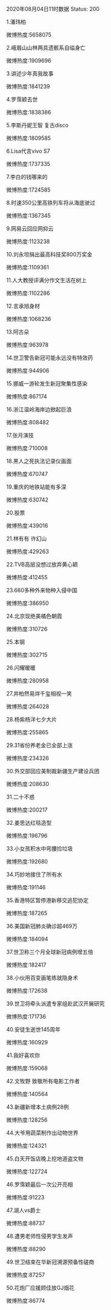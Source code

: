 2020年08月04日11时数据
Status: 200

1.潘玮柏

微博热度:5658075

2.峨眉山山林两具遗骸系自缢身亡

微博热度:1909696

3.讲述少年真我故事

微博热度:1841239

4.罗霈颖去世

微博热度:1838386

5.李斯丹妮王智 复古disco

微博热度:1809585

6.Lisa代言vivo S7

微博热度:1737335

7.李白的钱哪来的

微博热度:1724585

8.时速350公里高铁列车将从海底驶过

微博热度:1367345

9.网易云回应网抑云

微博热度:1123238

10.刘永坦捐出最高科技奖800万奖金

微博热度:1109361

11.人大教授评满分作文生活在树上

微博热度:1102286

12.言承旭身材

微博热度:1068236

13.阿古朵

微博热度:963978

14.世卫警告新冠可能永远没有特效药

微博热度:944906

15.挪威一游轮发生新冠聚集性感染

微博热度:867174

16.浙江温岭海岸边掀起巨浪

微博热度:808482

17.张月演技

微博热度:710008

18.黑人之死执法记录仪画面

微博热度:670747

19.重庆的地铁站能有多深

微博热度:630742

20.股票

微博热度:439016

21.林有有 许幻山

微博热度:429263

22.TVB高层没想过放弃黄心颖

微博热度:412455

23.660多种外来物种入侵中国

微博热度:386950

24.北京现绝美橘色朝霞

微博热度:310726

25.本钢

微博热度:302715

26.闪耀暖暖

微博热度:280958

27.井柏然易烊千玺相视一笑

微博热度:264028

28.杨紫杨洋七夕大片

微博热度:255865

29.31省份养老金已全部上涨

微博热度:234326

30.外交部回应美制裁新疆生产建设兵团

微博热度:208630

31.二十不惑

微博热度:200217

32.姜思达红毯造型

微博热度:196796

33.小女孩积水中弯腰捡垃圾

微博热度:192680

34.巧妙地接住了所有水

微博热度:191146

35.香港特区暂停港新移交逃犯协定

微博热度:187265

36.美国新冠肺炎确诊超469万

微博热度:184094

37.世卫称三个月全球新冠病例增五倍

微博热度:182417

38.小伙用百变画笔练就隐身术

微博热度:172638

39.世卫将牵头派遣专家组赴武汉开展研究

微博热度:171736

40.安徒生逝世145周年

微博热度:160929

41.我好喜欢你

微博热度:159068

42.文牧野 致敬所有电影工作者

微博热度:140564

43.新疆新增本土病例28例

微博热度:128256

44.大爷用蔬菜制作出动物世界

微博热度:124321

45.白天开饭店晚上挖地道盗文物

微博热度:122724

46.罗霈颖最后一次公开亮相

微博热度:91223

47.湖人vs爵士

微博热度:88737

48.遭男老师性侵男学生发声

微博热度:88290

49.世卫结束在华新冠溯源预备性磋商

微博热度:87257

50.花炮厂应援顾佳放GJ烟花

微博热度:86774

